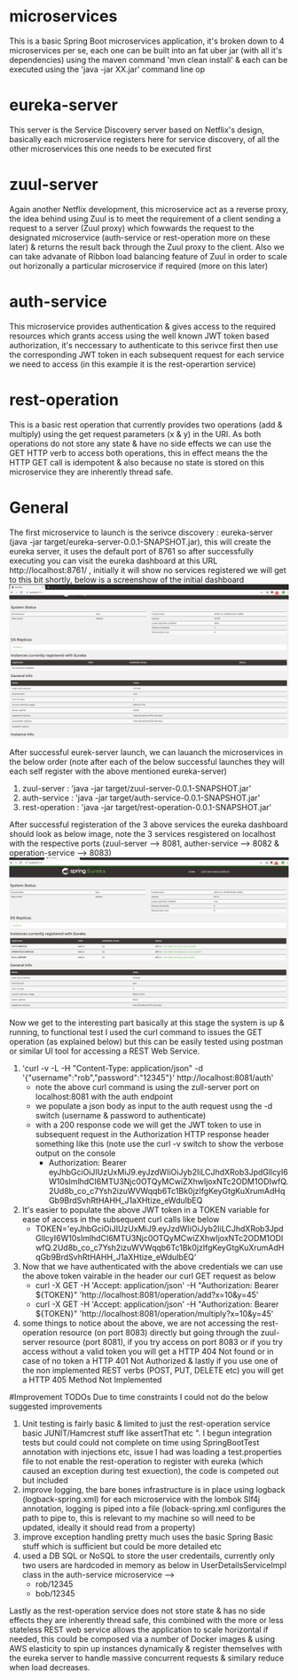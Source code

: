 # microservices
This is a basic Spring Boot microservices application, it's broken down to 4 microservices per se, each one can be built  into an fat uber jar (with all it's dependencies) using the maven command 'mvn clean install' & each can be executed using the 'java -jar XX.jar' command line op

# eureka-server
This server is the Service Discovery server based on Netflix's design, basically each microservice registers here for service discovery, of all the other microservices this one needs to be executed first

# zuul-server
Again another Netflix development, this microservice act as a reverse proxy, the idea behind using Zuul is to meet the requirement of a client sending a request to a server (Zuul proxy) which fowwards the request to the designated microservice (auth-service or rest-operation more on these later) & returns the result back through the Zuul proxy to the client. Also we can take advanate of Ribbon load balancing feature of Zuul in order to scale out horizonally a particular microservice if required (more on this later)

# auth-service
This microservice provides authentication & gives access to the required resources which grants access using the well known JWT token based authorization, it's neccessary to authenticate to this serivce first then use the corresponding JWT token in each subsequent request for each service we need to access (in this example it is the rest-operartion service)

# rest-operation 
This is a basic rest operation that currently provides two operations (add & multiply) using the get request parameters (x & y) in the URI. As both operations do not store any state & have no side effects we can use the GET HTTP verb to access both operations, this in effect means the the HTTP GET call is idempotent & also because no state is stored on this microservice they are inherently thread safe.

# General
The first microservice to launch is the serivce discovery : eureka-server (java -jar target/eureka-server-0.0.1-SNAPSHOT.jar), this will create the eureka server, it uses the default port of 8761 so after successfully executing you can visit the eureka dashboard at this URL http://localhost:8761/ , initially it will show no services registered we will get to this bit shortly, below is a screenshow of the initial dashboard
![Alt text](/eureka-initial.png?raw=true "Eureka Initial Dashboard")

After successful eurek-server launch, we can lauanch the microservices in the below order (note after each of the below successful launches they will each self register with the above mentioned eureka-server)
1. zuul-server : 'java -jar target/zuul-server-0.0.1-SNAPSHOT.jar'
2. auth-service : 'java -jar target/auth-service-0.0.1-SNAPSHOT.jar'
3. rest-operation : 'java -jar target/rest-operation-0.0.1-SNAPSHOT.jar'

After successful registeration of the 3 above services the eureka dashboard should look as below image, note the 3 services resgistered on localhost with the respective ports (zuul-server --> 8081, auther-service --> 8082 & operation-service --> 8083)
![Alt text](/eureka-registered.png?raw=true "Eureka Registered Dashboard")

Now we get to the interesting part basically at this stage the system is up & running, to functional test I used the curl command to issues the GET operation (as explained below) but this can be easily tested using postman or similar UI tool for accessing a REST Web Service.
1. 'curl -v -L -H "Content-Type: application/json" -d '{"username":"rob","password":"12345"}' http://localhost:8081/auth'
    * note the above curl command is using the zull-server port on localhost:8081 with the auth endpoint
    * we populate a json body as input to the auth request usng the -d switch (username & password to authenticate)
    * with a 200 response code we will get the JWT token to use in subsequent request in the Authorization HTTP response header something like this (note use the curl -v switch to show the verbose output on the console 
        * Authorization: Bearer eyJhbGciOiJIUzUxMiJ9.eyJzdWIiOiJyb2IiLCJhdXRob3JpdGllcyI6W10sImlhdCI6MTU3Njc0OTQyMCwiZXhwIjoxNTc2ODM1ODIwfQ.2Ud8b_co_c7Ysh2izuWVWqqb6Tc1Bk0jzIfgKeyGtgKuXrumAdHqGb9BrdSvhRtHAHH_J1aXHtize_eWduIbEQ
2. It's easier to populate the above JWT token in a TOKEN variable for ease of access in the subsequent curl calls like below
    * TOKEN='eyJhbGciOiJIUzUxMiJ9.eyJzdWIiOiJyb2IiLCJhdXRob3JpdGllcyI6W10sImlhdCI6MTU3Njc0OTQyMCwiZXhwIjoxNTc2ODM1ODIwfQ.2Ud8b_co_c7Ysh2izuWVWqqb6Tc1Bk0jzIfgKeyGtgKuXrumAdHqGb9BrdSvhRtHAHH_J1aXHtize_eWduIbEQ'
3. Now that we have authenticated with the above credentials we can use the above token vairable in the header our curl GET request as below
    * curl -X GET -H 'Accept: application/json' -H "Authorization: Bearer ${TOKEN}" 'http://localhost:8081/operation/add?x=10&y=45'
    * curl -X GET -H 'Accept: application/json' -H "Authorization: Bearer ${TOKEN}" 'http://localhost:8081/operation/multiply?x=10&y=45'
4. some things to notice about the above, we are not accessing the rest-operation resource (on port 8083) directly but going through the zuul-server resource (port 8081), if you try access on port 8083 or if you try access without a valid token you will get a HTTP 404 Not found or in case of no token a HTTP 401 Not Authorized & lastly if you use one of the non implemented REST verbs (POST, PUT, DELETE etc) you will get a HTTP 405 Method Not Implemented

#Improvement TODOs
Due to time constraints I could not do the below suggested improvements
1. Unit testing is fairly basic & limited to just the rest-operation service basic JUNIT/Hamcrest stuff like assertThat etc
". I begun integration tests but could could not complete on time using SpringBootTest annotation with injections etc, issue I had was loading a test.properties file to not enable the rest-operation to register with eureka (which caused an exception during test exuection), the code is competed out but included
2. improve logging, the bare bones infrastructure is in place using logback (logback-spring.xml) for each microservice with the lombok Slf4j annotation, logging is piped into a file (loback-spring.xml configures the path to pipe to, this is relevant to my machine so will need to be updated, ideally it should read from a property)
3. improve exception handling pretty much uses the basic Spring Basic stuff which is sufficient but could be more detailed etc
4. used a DB SQL or NoSQL to store the user credentails, currently only two users are hardcoded in memory as below in UserDetailsServiceImpl class in the auth-service microservice -->
   * rob/12345 
   * bob/12345

Lastly as the rest-operation service does not store state & has no side effects they are inherently thread safe, this combined with the more or less stateless REST web service allows the application to scale horizontal if needed, this could be composed via a number of Docker images & using AWS elasticity to spin up instances dynamically & register themselves with the eureka server to handle massive concurrent requests & similary reduce when load decreases.
    
        
        
    


    


